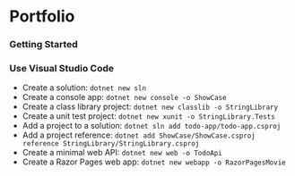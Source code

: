 # Portfolio

### Getting Started



### Use Visual Studio Code

* Create a solution: `dotnet new sln`
* Create a console app: `dotnet new console -o ShowCase`
* Create a class library project: `dotnet new classlib -o StringLibrary`
* Create a unit test project: `dotnet new xunit -o StringLibrary.Tests`
* Add a project to a solution: `dotnet sln add todo-app/todo-app.csproj`
* Add a project reference: `dotnet add ShowCase/ShowCase.csproj reference StringLibrary/StringLibrary.csproj`
* Create a minimal web API: `dotnet new web -o TodoApi`
* Create a Razor Pages web app: `dotnet new webapp -o RazorPagesMovie`